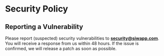 # Security Policy

## Reporting a Vulnerability

Please report (suspected) security vulnerabilities to
**security@siwapp.com**. You will receive a response from
us within 48 hours. If the issue is confirmed, we will release a patch as soon
as possible.
